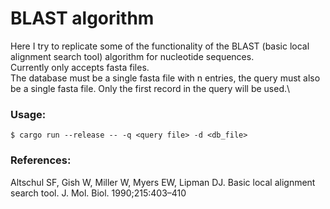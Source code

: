 # BLAST algorithm
Here I try to replicate some of the functionality of the BLAST (basic local alignment search tool) algorithm for nucleotide sequences.\
Currently only accepts fasta files.\
The database must be a single fasta file with n entries, the query must also be a single fasta file. Only the first record in the query will be used.\

### Usage:
```
$ cargo run --release -- -q <query file> -d <db_file>
```

### References: 
Altschul SF, Gish W, Miller W, Myers EW, Lipman DJ. Basic local alignment search tool. J. Mol. Biol. 1990;215:403–410
